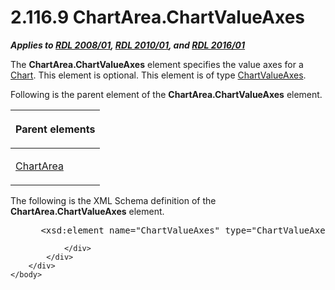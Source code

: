 <html dir="LTR" xmlns:mshelp="http://msdn.microsoft.com/mshelp" xmlns:ddue="http://ddue.schemas.microsoft.com/authoring/2003/5" xmlns:xlink="http://www.w3.org/1999/xlink" xmlns:tool="http://www.microsoft.com/tooltip">
    <head>
        <meta http-equiv="Content-Type" content="text/html; CHARSET=utf-8"></meta>
        <meta name="save" content="history"></meta>
        <title>2.116.9 ChartArea.ChartValueAxes</title>
        <xml>
            <mshelp:toctitle title="2.116.9 ChartArea.ChartValueAxes"></mshelp:toctitle>
            <mshelp:rltitle title="[MS-RDL]: ChartArea.ChartValueAxes"></mshelp:rltitle>
            <mshelp:keyword index="A" term="cac1aeaf-51cc-42f2-a149-db30010c1279"></mshelp:keyword>
            <mshelp:attr name="DCSext.ContentType" value="open specification"></mshelp:attr>
            <mshelp:attr name="AssetID" value="cac1aeaf-51cc-42f2-a149-db30010c1279"></mshelp:attr>
            <mshelp:attr name="TopicType" value="kbRef"></mshelp:attr>
            <mshelp:attr name="DCSext.Title" value="[MS-RDL]: ChartArea.ChartValueAxes" />
        </xml>
    </head>
    <body>
        <div id="header">
            <h1 class="heading">2.116.9 ChartArea.ChartValueAxes</h1>
        </div>
        <div id="mainSection">
            <div id="mainBody">
                <div id="allHistory" class="saveHistory"></div>
                <div id="sectionSection0" class="section" name="collapseableSection">
                    

<p><b><i>Applies to </i></b><a href="1e855f94-4617-47e4-b89e-0856c6cb420f.md"><b><i>RDL 2008/01</i></b></a><b><i>,
</i></b><a href="3428e690-a348-4ec7-8a6a-8efb42d2cdee.md"><b><i>RDL 2010/01</i></b></a><b><i>,
and </i></b><a href="52ce3983-2bfc-4e72-9359-42aaf5fe4509.md"><b><i>RDL 2016/01</i></b></a></p>

<p>The <b>ChartArea.ChartValueAxes</b> element specifies the
value axes for a <a href="b0ab5524-7eb2-47a7-a4d3-230f5c8c5526.md">Chart</a>.
This element is optional. This element is of type <a href="875ee02b-9c87-4c80-8f65-4004a28e54a4.md">ChartValueAxes</a>.</p>

<p>Following is the parent element of the <b>ChartArea.ChartValueAxes</b>
element.</p>

<table>
 <thead>
  <tr>
   <th>
   <p>Parent elements</p>
   </th>
  </tr>
 </thead>
 <tr>
  <td>
  <p><a href="74e08a7c-5405-4ea4-b903-a79ef4d215f7.md">ChartArea</a></p>
  </td>
 </tr>
</table>

<p>The following is the XML Schema definition of the <b>ChartArea.ChartValueAxes</b>
element.</p>

<dl>
<dd>
<div><pre> &lt;xsd:element name=&quot;ChartValueAxes&quot; type=&quot;ChartValueAxesType&quot; minOccurs=&quot;0&quot; /&gt;
</pre></div>
</dd></dl>


                </div>
            </div>
        </div>
    </body>
</html>